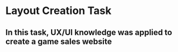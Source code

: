 # Layout Creation Task

<h2>In this task, UX/UI knowledge was applied to create a game sales website</h2>

